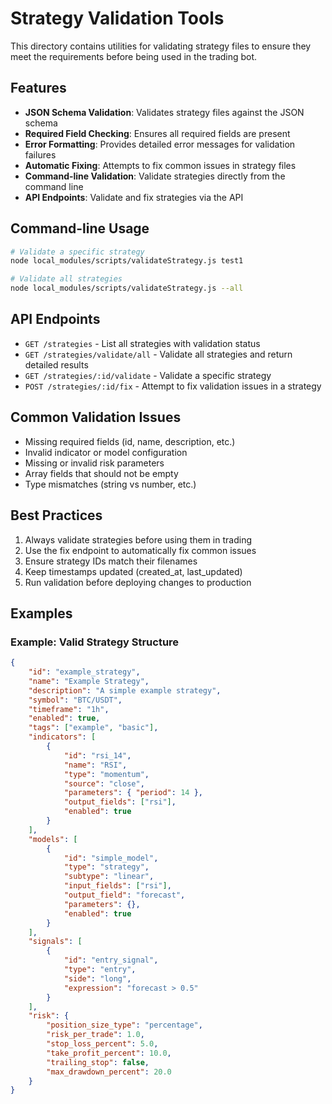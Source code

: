 # Strategy Validation Tools

This directory contains utilities for validating strategy files to ensure they meet the requirements before being used in the trading bot.

## Features

- **JSON Schema Validation**: Validates strategy files against the JSON schema
- **Required Field Checking**: Ensures all required fields are present
- **Error Formatting**: Provides detailed error messages for validation failures
- **Automatic Fixing**: Attempts to fix common issues in strategy files
- **Command-line Validation**: Validate strategies directly from the command line
- **API Endpoints**: Validate and fix strategies via the API

## Command-line Usage

```bash
# Validate a specific strategy
node local_modules/scripts/validateStrategy.js test1

# Validate all strategies
node local_modules/scripts/validateStrategy.js --all
```

## API Endpoints

- `GET /strategies` - List all strategies with validation status
- `GET /strategies/validate/all` - Validate all strategies and return detailed results
- `GET /strategies/:id/validate` - Validate a specific strategy
- `POST /strategies/:id/fix` - Attempt to fix validation issues in a strategy

## Common Validation Issues

- Missing required fields (id, name, description, etc.)
- Invalid indicator or model configuration
- Missing or invalid risk parameters
- Array fields that should not be empty
- Type mismatches (string vs number, etc.)

## Best Practices

1. Always validate strategies before using them in trading
2. Use the fix endpoint to automatically fix common issues
3. Ensure strategy IDs match their filenames
4. Keep timestamps updated (created_at, last_updated)
5. Run validation before deploying changes to production

## Examples

### Example: Valid Strategy Structure

```json
{
	"id": "example_strategy",
	"name": "Example Strategy",
	"description": "A simple example strategy",
	"symbol": "BTC/USDT",
	"timeframe": "1h",
	"enabled": true,
	"tags": ["example", "basic"],
	"indicators": [
		{
			"id": "rsi_14",
			"name": "RSI",
			"type": "momentum",
			"source": "close",
			"parameters": { "period": 14 },
			"output_fields": ["rsi"],
			"enabled": true
		}
	],
	"models": [
		{
			"id": "simple_model",
			"type": "strategy",
			"subtype": "linear",
			"input_fields": ["rsi"],
			"output_field": "forecast",
			"parameters": {},
			"enabled": true
		}
	],
	"signals": [
		{
			"id": "entry_signal",
			"type": "entry",
			"side": "long",
			"expression": "forecast > 0.5"
		}
	],
	"risk": {
		"position_size_type": "percentage",
		"risk_per_trade": 1.0,
		"stop_loss_percent": 5.0,
		"take_profit_percent": 10.0,
		"trailing_stop": false,
		"max_drawdown_percent": 20.0
	}
}
```
